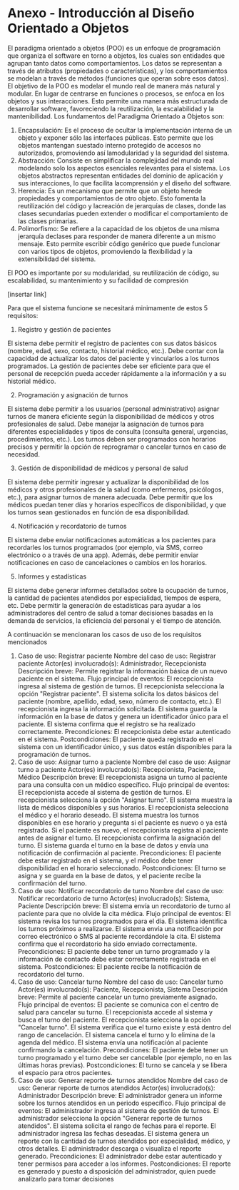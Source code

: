 # Anexo - Introducción al Diseño Orientado a Objetos
El paradigma orientado a objetos (POO) es un enfoque de programación que organiza el software en torno a objetos, los cuales son entidades que agrupan tanto datos como comportamientos. Los datos se representan a través de atributos (propiedades o características), y los comportamientos se modelan a través de métodos (funciones que operan sobre esos datos). El objetivo de la POO es modelar el mundo real de manera más natural y modular. En lugar de centrarse en funciones o procesos, se enfoca en los objetos y sus interacciones. Esto permite una manera más estructurada de desarrollar software, favoreciendo la reutilización, la escalabilidad y la mantenibilidad. Los fundamentos del Paradigma Orientado a Objetos son: 
1. Encapsulación: Es el proceso de ocultar la implementación interna de un objeto y exponer sólo las interfaces públicas. Esto permite que los objetos mantengan suestado interno protegido de accesos no autorizados, promoviendo así lamodularidad y la seguridad del sistema.
2. Abstracción: Consiste en simplificar la complejidad del mundo real modelando solo los aspectos esenciales relevantes para el sistema. Los objetos abstractos representan entidades del dominio de aplicación y sus interacciones, lo que facilita lacomprensión y el diseño del software.
3. Herencia: Es un mecanismo que permite que un objeto herede propiedades y comportamientos de otro objeto. Esto fomenta la reutilización del código y lacreación de jerarquías de clases, donde las clases secundarias pueden extender o modificar el comportamiento de las clases primarias.
4. Polimorfismo: Se refiere a la capacidad de los objetos de una misma jerarquía declases para responder de manera diferente a un mismo mensaje. Esto permite escribir código genérico que puede funcionar con varios tipos de objetos, promoviendo la flexibilidad y la extensibilidad del sistema.

El POO es importante por su modularidad, su reutilización de código, su escalabilidad, su mantenimiento y su facilidad de compresión

[insertar link]

Para que el sistema funcione se necesitará minimamente de estos 5 requisitos:
1. Registro y gestión de pacientes

El sistema debe permitir el registro de pacientes con sus datos básicos (nombre, edad, sexo, contacto, historial médico, etc.). Debe contar con la capacidad de actualizar los datos del paciente y vincularlos a los turnos programados. La gestión de pacientes debe ser eficiente para que el personal de recepción pueda acceder rápidamente a la información y a su historial médico.

2. Programación y asignación de turnos
 
 El sistema debe permitir a los usuarios (personal administrativo) asignar turnos de manera eficiente según la disponibilidad de médicos y otros profesionales de salud. Debe manejar la asignación de turnos para diferentes especialidades y tipos de consulta (consulta general, urgencias, procedimientos, etc.). Los turnos deben ser programados con horarios precisos y permitir la opción de reprogramar o cancelar turnos en caso de necesidad.
 
3. Gestión de disponibilidad de médicos y personal de salud

El sistema debe permitir ingresar y actualizar la disponibilidad de los médicos y otros profesionales de la salud (como enfermeros, psicólogos, etc.), para asignar turnos de manera adecuada. Debe permitir que los médicos puedan tener días y horarios específicos de disponibilidad, y que los turnos sean gestionados en función de esa disponibilidad.

4. Notificación y recordatorio de turnos

El sistema debe enviar notificaciones automáticas a los pacientes para recordarles los turnos programados (por ejemplo, vía SMS, correo electrónico o a través de una app). Además, debe permitir enviar notificaciones en caso de cancelaciones o cambios en los horarios.

5. Informes y estadísticas

El sistema debe generar informes detallados sobre la ocupación de turnos, la cantidad de pacientes atendidos por especialidad, tiempos de espera, etc. Debe permitir la generación de estadísticas para ayudar a los administradores del centro de salud a tomar decisiones basadas en la demanda de servicios, la eficiencia del personal y el tiempo de atención.

A continuación se mencionaran los casos de uso de los requisitos mencionados

1. Caso de uso: Registrar paciente
Nombre del caso de uso: Registrar paciente
Actor(es) involucrado(s): Administrador, Recepcionista
Descripción breve: Permite registrar la información básica de un nuevo paciente en el sistema.
Flujo principal de eventos:
El recepcionista ingresa al sistema de gestión de turnos.
El recepcionista selecciona la opción "Registrar paciente".
El sistema solicita los datos básicos del paciente (nombre, apellido, edad, sexo, número de contacto, etc.).
El recepcionista ingresa la información solicitada.
El sistema guarda la información en la base de datos y genera un identificador único para el paciente.
El sistema confirma que el registro se ha realizado correctamente.
Precondiciones: El recepcionista debe estar autenticado en el sistema.
Postcondiciones: El paciente queda registrado en el sistema con un identificador único, y sus datos están disponibles para la programación de turnos.
2. Caso de uso: Asignar turno a paciente
Nombre del caso de uso: Asignar turno a paciente
Actor(es) involucrado(s): Recepcionista, Paciente, Médico
Descripción breve: El recepcionista asigna un turno al paciente para una consulta con un médico específico.
Flujo principal de eventos:
El recepcionista accede al sistema de gestión de turnos.
El recepcionista selecciona la opción "Asignar turno".
El sistema muestra la lista de médicos disponibles y sus horarios.
El recepcionista selecciona el médico y el horario deseado.
El sistema muestra los turnos disponibles en ese horario y pregunta si el paciente es nuevo o ya está registrado.
Si el paciente es nuevo, el recepcionista registra al paciente antes de asignar el turno.
El recepcionista confirma la asignación del turno.
El sistema guarda el turno en la base de datos y envía una notificación de confirmación al paciente.
Precondiciones: El paciente debe estar registrado en el sistema, y el médico debe tener disponibilidad en el horario seleccionado.
Postcondiciones: El turno se asigna y se guarda en la base de datos, y el paciente recibe la confirmación del turno.
3. Caso de uso: Notificar recordatorio de turno
Nombre del caso de uso: Notificar recordatorio de turno
Actor(es) involucrado(s): Sistema, Paciente
Descripción breve: El sistema envía un recordatorio de turno al paciente para que no olvide la cita médica.
Flujo principal de eventos:
El sistema revisa los turnos programados para el día.
El sistema identifica los turnos próximos a realizarse.
El sistema envía una notificación por correo electrónico o SMS al paciente recordándole la cita.
El sistema confirma que el recordatorio ha sido enviado correctamente.
Precondiciones: El paciente debe tener un turno programado y la información de contacto debe estar correctamente registrada en el sistema.
Postcondiciones: El paciente recibe la notificación de recordatorio del turno.
4. Caso de uso: Cancelar turno
Nombre del caso de uso: Cancelar turno
Actor(es) involucrado(s): Paciente, Recepcionista, Sistema
Descripción breve: Permite al paciente cancelar un turno previamente asignado.
Flujo principal de eventos:
El paciente se comunica con el centro de salud para cancelar su turno.
El recepcionista accede al sistema y busca el turno del paciente.
El recepcionista selecciona la opción "Cancelar turno".
El sistema verifica que el turno existe y está dentro del rango de cancelación.
El sistema cancela el turno y lo elimina de la agenda del médico.
El sistema envía una notificación al paciente confirmando la cancelación.
Precondiciones: El paciente debe tener un turno programado y el turno debe ser cancelable (por ejemplo, no en las últimas horas previas).
Postcondiciones: El turno se cancela y se libera el espacio para otros pacientes.
5. Caso de uso: Generar reporte de turnos atendidos
Nombre del caso de uso: Generar reporte de turnos atendidos
Actor(es) involucrado(s): Administrador
Descripción breve: El administrador genera un informe sobre los turnos atendidos en un periodo específico.
Flujo principal de eventos:
El administrador ingresa al sistema de gestión de turnos.
El administrador selecciona la opción "Generar reporte de turnos atendidos".
El sistema solicita el rango de fechas para el reporte.
El administrador ingresa las fechas deseadas.
El sistema genera un reporte con la cantidad de turnos atendidos por especialidad, médico, y otros detalles.
El administrador descarga o visualiza el reporte generado.
Precondiciones: El administrador debe estar autenticado y tener permisos para acceder a los informes.
Postcondiciones: El reporte es generado y puesto a disposición del administrador, quien puede analizarlo para tomar decisiones
